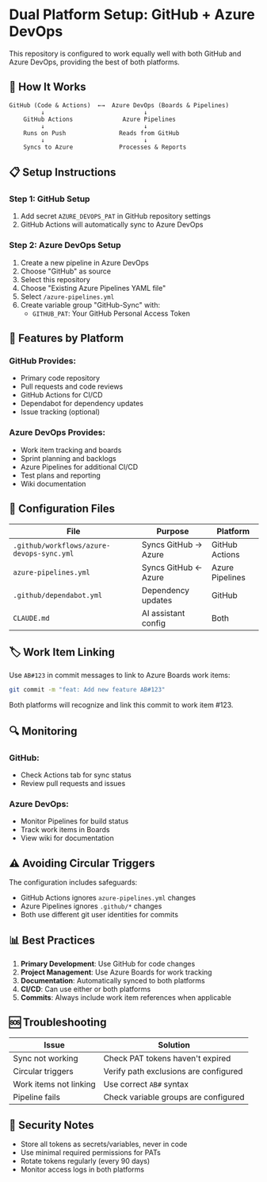 # Dual Platform Setup: GitHub + Azure DevOps

This repository is configured to work equally well with both GitHub and Azure DevOps, providing the best of both platforms.

## 🔄 How It Works

```
GitHub (Code & Actions)  ←→  Azure DevOps (Boards & Pipelines)
         ↓                            ↓
    GitHub Actions              Azure Pipelines
         ↓                            ↓
    Runs on Push               Reads from GitHub
         ↓                            ↓
    Syncs to Azure             Processes & Reports
```

## 📋 Setup Instructions

### Step 1: GitHub Setup
1. Add secret `AZURE_DEVOPS_PAT` in GitHub repository settings
2. GitHub Actions will automatically sync to Azure DevOps

### Step 2: Azure DevOps Setup
1. Create a new pipeline in Azure DevOps
2. Choose "GitHub" as source
3. Select this repository
4. Choose "Existing Azure Pipelines YAML file"
5. Select `/azure-pipelines.yml`
6. Create variable group "GitHub-Sync" with:
   - `GITHUB_PAT`: Your GitHub Personal Access Token

## 🚀 Features by Platform

### GitHub Provides:
- Primary code repository
- Pull requests and code reviews
- GitHub Actions for CI/CD
- Dependabot for dependency updates
- Issue tracking (optional)

### Azure DevOps Provides:
- Work item tracking and boards
- Sprint planning and backlogs
- Azure Pipelines for additional CI/CD
- Test plans and reporting
- Wiki documentation

## 🔧 Configuration Files

| File | Purpose | Platform |
|------|---------|----------|
| `.github/workflows/azure-devops-sync.yml` | Syncs GitHub → Azure | GitHub Actions |
| `azure-pipelines.yml` | Syncs GitHub ← Azure | Azure Pipelines |
| `.github/dependabot.yml` | Dependency updates | GitHub |
| `CLAUDE.md` | AI assistant config | Both |

## 🏷️ Work Item Linking

Use `AB#123` in commit messages to link to Azure Boards work items:
```bash
git commit -m "feat: Add new feature AB#123"
```

Both platforms will recognize and link this commit to work item #123.

## 🔍 Monitoring

### GitHub:
- Check Actions tab for sync status
- Review pull requests and issues

### Azure DevOps:
- Monitor Pipelines for build status
- Track work items in Boards
- View wiki for documentation

## ⚠️ Avoiding Circular Triggers

The configuration includes safeguards:
- GitHub Actions ignores `azure-pipelines.yml` changes
- Azure Pipelines ignores `.github/*` changes
- Both use different git user identities for commits

## 📊 Best Practices

1. **Primary Development**: Use GitHub for code changes
2. **Project Management**: Use Azure Boards for work tracking
3. **Documentation**: Automatically synced to both platforms
4. **CI/CD**: Can use either or both platforms
5. **Commits**: Always include work item references when applicable

## 🆘 Troubleshooting

| Issue | Solution |
|-------|----------|
| Sync not working | Check PAT tokens haven't expired |
| Circular triggers | Verify path exclusions are configured |
| Work items not linking | Use correct `AB#` syntax |
| Pipeline fails | Check variable groups are configured |

## 🔐 Security Notes

- Store all tokens as secrets/variables, never in code
- Use minimal required permissions for PATs
- Rotate tokens regularly (every 90 days)
- Monitor access logs in both platforms
